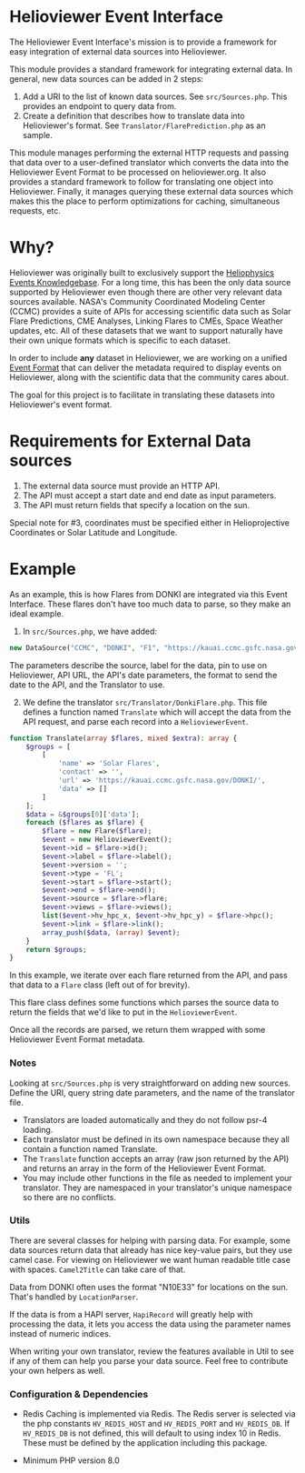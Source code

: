 # Helioviewer Event Interface
The Helioviewer Event Interface's mission is to provide a framework for easy integration of external data sources into Helioviewer.

This module provides a standard framework for integrating external data.
In general, new data sources can be added in 2 steps:

1. Add a URI to the list of known data sources. See `src/Sources.php`. This provides an endpoint to query data from.
2. Create a definition that describes how to translate data into Helioviewer's format. See `Translator/FlarePrediction.php` as an sample.

This module manages performing the external HTTP requests and passing that data over to a user-defined translator which converts the data into the Helioviewer Event Format to be processed on helioviewer.org.
It also provides a standard framework to follow for translating one object into Helioviewer.
Finally, it manages querying these external data sources which makes this the place to perform optimizations for caching, simultaneous requests, etc.

# Why?
Helioviewer was originally built to exclusively support the [Heliophysics Events Knowledgebase](https://www.lmsal.com/hek/).
For a long time, this has been the only data source supported by Helioviewer even though there are other very relevant data sources available.
NASA's Community Coordinated Modeling Center (CCMC) provides a suite of APIs for accessing scientific data such as Solar Flare Predictions, CME Analyses, Linking Flares to CMEs, Space Weather updates, etc.
All of these datasets that we want to support naturally have their own unique formats which is specific to each dataset.

In order to include **any** dataset in Helioviewer, we are working on a unified [Event Format](https://api.helioviewer.org/docs/v2/appendix/helioviewer_event_format.html) that can deliver the metadata required to display events on Helioviewer, along with the scientific data that the community cares about.

The goal for this project is to facilitate in translating these datasets into Helioviewer's event format.

# Requirements for External Data sources
1. The external data source must provide an HTTP API.
2. The API must accept a start date and end date as input parameters.
3. The API must return fields that specify a location on the sun.

Special note for #3, coordinates must be specified either in Helioprojective Coordinates or Solar Latitude and Longitude.

# Example
As an example, this is how Flares from DONKI are integrated via this Event Interface.
These flares don't have too much data to parse, so they make an ideal example.

1. In `src/Sources.php`, we have added:
```php
new DataSource("CCMC", "DONKI", "F1", "https://kauai.ccmc.gsfc.nasa.gov/DONKI/WS/get/FLR", "startDate", "endDate", "Y-m-d", "DonkiFlare")
```

The parameters describe the source, label for the data, pin to use on Helioviewer, API URL, the API's date parameters, the format to send the date to the API, and the Translator to use.

2. We define the translator `src/Translator/DonkiFlare.php`. This file defines a function named `Translate` which will accept the data from the API request, and parse each record into a `HelioviewerEvent`.
```php
function Translate(array $flares, mixed $extra): array {
    $groups = [
        [
            'name' => 'Solar Flares',
            'contact' => '',
            'url' => 'https://kauai.ccmc.gsfc.nasa.gov/DONKI/',
            'data' => []
        ]
    ];
    $data = &$groups[0]['data'];
    foreach ($flares as $flare) {
        $flare = new Flare($flare);
        $event = new HelioviewerEvent();
        $event->id = $flare->id();
        $event->label = $flare->label();
        $event->version = '';
        $event->type = 'FL';
        $event->start = $flare->start();
        $event->end = $flare->end();
        $event->source = $flare->flare;
        $event->views = $flare->views();
        list($event->hv_hpc_x, $event->hv_hpc_y) = $flare->hpc();
        $event->link = $flare->link();
        array_push($data, (array) $event);
    }
    return $groups;
}
```
In this example, we iterate over each flare returned from the API, and pass that data to a `Flare` class (left out of for brevity).

This flare class defines some functions which parses the source data to return the fields that we'd like to put in the `HelioviewerEvent`.

Once all the records are parsed, we return them wrapped with some Helioviewer Event Format metadata.

### Notes
Looking at `src/Sources.php` is very straightforward on adding new sources. Define the URI, query string date parameters, and the name of the translator file.

- Translators are loaded automatically and they do not follow psr-4 loading.
- Each translator must be defined in its own namespace because they all contain a function named Translate.
- The `Translate` function accepts an array (raw json returned by the API) and returns an array in the form of the Helioviewer Event Format.
- You may include other functions in the file as needed to implement your translator. They are namespaced in your translator's unique namespace so there are no conflicts.

### Utils
There are several classes for helping with parsing data. For example, some data sources return data that already has nice key-value pairs, but they use camel case. For viewing on Helioviewer we want human readable title case with spaces. `Camel2Title` can take care of that.

Data from DONKI often uses the format "N10E33" for locations on the sun. That's handled by `LocationParser`.

If the data is from a HAPI server, `HapiRecord` will greatly help with processing the data, it lets you access the data using the parameter names instead of numeric indices.

When writing your own translator, review the features available in Util to see if any of them can help you parse your data source.
Feel free to contribute your own helpers as well.

### Configuration & Dependencies
- Redis
Caching is implemented via Redis.
The Redis server is selected via the php constants `HV_REDIS_HOST` and `HV_REDIS_PORT` and `HV_REDIS_DB`.
If `HV_REDIS_DB` is not defined, this will default to using index 10 in Redis.
These must be defined by the application including this package.

- Minimum PHP version 8.0
